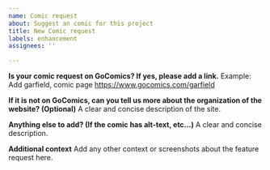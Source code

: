 ```yaml
---
name: Comic request
about: Suggest an comic for this project
title: New Comic request
labels: enhancement
assignees: ''

---
```


**Is your comic request on GoComics? If yes, please add a link.**
Example: Add garfield, comic page https://www.gocomics.com/garfield

**If it is not on GoComics, can you tell us more about the organization of the website? (Optional)**
A clear and concise description of the site.

**Anything else to add? (If the comic has alt-text, etc...)**
A clear and concise description.

**Additional context**
Add any other context or screenshots about the feature request here.
